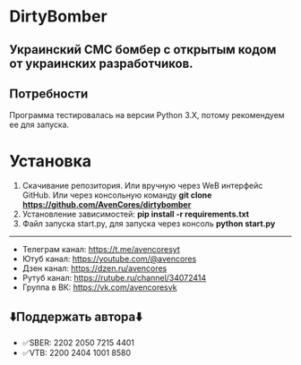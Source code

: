 # DirtyBomber
<h2>Украинский СМС бомбер с открытым кодом от украинских разработчиков.</h2>

## Потребности
Программа тестировалась на версии Python 3.X, потому рекомендуем ее для запуска.
# Установка
1. Скачивание репозитория.
Или вручную через WeB интерфейс GitHub.
Или через консольную команду **git clone https://github.com/AvenCores/dirtybomber**
2. Установление зависимостей: **pip install -r requirements.txt**
3. Файл запуска start.py, для запуска через консоль **python start.py**

---
- Телеграм канал: https://t.me/avencoresyt
- Ютуб канал: https://youtube.com/@avencores
- Дзен канал: https://dzen.ru/avencores
- Рутуб канал: https://rutube.ru/channel/34072414
- Группа в ВК: https://vk.com/avencoresvk

## ⬇️Поддержать автора⬇️
- ✅SBER: 2202 2050 7215 4401
- ✅VTB: 2200 2404 1001 8580
